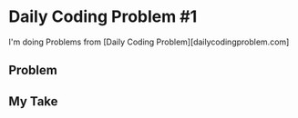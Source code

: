 # Daily Coding Problem #1

I'm doing Problems from [Daily Coding Problem][dailycodingproblem.com]

## Problem


## My Take